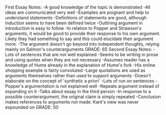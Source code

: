 First Essay
	Notes:
	-A good knowledge of the topic is demonstrated
	-All ideas are communicated very well
	-Examples are poignant and help to understand statements
	-Definitions of statements are good, although induction seems to have been defined twice
	-Outlining argument in introduction is easy to follow
	-In relation to Popper and Strawson's arguments, it would be good to provide their response to his own argument. Likely they had something to say and this could elucidate their argument more.
	-The argument doesn't go beyond into independent thoughts, relying mainly on Salmon's counterarguments
	GRADE: 65
Second Essay
	Notes:
	-Lots of sentences that are not well explained
	-Seems to be writing in prose and using quotes when they are not necessary
	-Assumes reader has a knowledge of Hume already in the explanation of Hume's fork
	-His online shopping example is fairly convoluted
	-Large quotations are used as arguments themselves rather than used to support arguments
	-Doesn't elaborate on the concept of 'synthetic a priori'
	-Lots of run on sentences
	-Popper's argumentation is not explained well
	-Repeats argument instead of expanding on it
	-Talks about essay in the third person
	-In response to a possible counterargument, the original claim is simply repeated
	-Conclusion makes references to arguments not made: Kant's view was never expounded on
	GRADE: 50